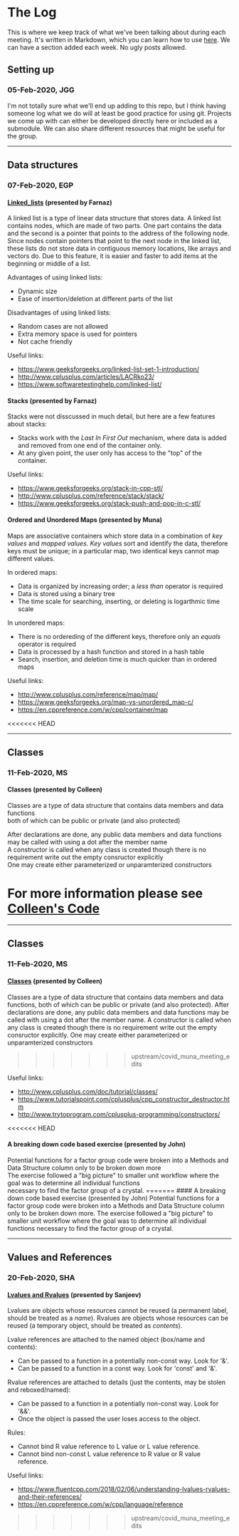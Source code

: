 # The Log

This is where we keep track of what we've been talking about during each meeting.
It's written in Markdown, which you can learn how to use [here](https://www.markdownguide.org/basic-syntax/).
We can have a section added each week.
No ugly posts allowed.

## Setting up
### 05-Feb-2020, JGG
I'm not totally sure what we'll end up adding to this repo, but I think having someone log what we do will at least be good practice for using git.
Projects we come up with can either be developed directly here or included as a submodule.
We can also share different resources that might be useful for the group.

----
## Data structures
### 07-Feb-2020, EGP

#### [Linked_lists](slides/Linked_C%2B%2B.pdf) \(presented by Farnaz\) 
A linked list is a type of linear data structure that stores data.
A linked list contains nodes, which are made of two parts.
One part contains the data and the second is a pointer that points to the address of the following node.
Since nodes contain pointers that point to the next node in the linked list, these lists do not store data in contiguous memory locations, like arrays and vectors do.
Due to this feature, it is easier and faster to add items at the beginning or middle of a list.

Advantages of using linked lists:
- Dynamic size
- Ease of insertion/deletion at different parts of the list

Disadvantages of using linked lists:
- Random cases are not allowed
- Extra memory space is used for pointers
- Not cache friendly

Useful links:
- <https://www.geeksforgeeks.org/linked-list-set-1-introduction/>
- <http://www.cplusplus.com/articles/LACRko23/>
- <https://www.softwaretestinghelp.com/linked-list/>

#### Stacks \(presented by Farnaz\)
Stacks were not disscussed in much detail, but here are a few features about stacks:
- Stacks work with the *Last In First Out* mechanism, where data is added and removed from one end of the container only.
- At any given point, the user only has access to the "top" of the container.

Useful links:
- <https://www.geeksforgeeks.org/stack-in-cpp-stl/>
- <http://www.cplusplus.com/reference/stack/stack/>
- <https://www.geeksforgeeks.org/stack-push-and-pop-in-c-stl/>

#### Ordered and Unordered Maps \(presented by Muna\)
Maps are associative containers which store data in a combination of *key values* and *mapped values*.
*Key values* sort and identify the data, therefore keys must be unique; in a particular map, two identical keys cannot map different values.

In ordered maps:
- Data is organized by increasing order; a *less than* operator is required
- Data is stored using a binary tree
- The time scale for searching, inserting, or deleting is logarthmic time scale

In unordered maps:
- There is no ordereding of the different keys, therefore only an *equals* operator is required
- Data is processed by a hash function and stored in a hash table
- Search, insertion, and deletion time is much quicker than in ordered maps

Useful links:
- <http://www.cplusplus.com/reference/map/map/>
- <https://www.geeksforgeeks.org/map-vs-unordered_map-c/>
- <https://en.cppreference.com/w/cpp/container/map> 

<<<<<<< HEAD
***
<h2>Classes</h2>


<h3>11-Feb-2020, MS</h3>

<h4>Classes (presented by Colleen)</h4>
Classes are a type of data structure that contains data members and data functions <br> both of which can be public or private (and also protected)

After declarations are done, any public data members and data functions may be called with using a dot after the member name <br>A constructor is called when any class is created though there is no requirement write out the empty consructor explicitly <br>One may create either parameterized or unparamterized constructors

For more information please see [Colleen's Code](https://github.com/goirijo/utiliteam/blob/master/slides/200212_casmmeeting_classes.pdf)
=======
-------
## Classes
### 11-Feb-2020, MS

#### [Classes](slides/200212_casmmeeting_classes.pdf) \(presented by Colleen\) 
Classes are a type of data structure that contains data members and data functions, both of which can be public or private (and also protected).
After declarations are done, any public data members and data functions may be called with using a dot after the member name.
A constructor is called when any class is created though there is no requirement write out the empty consructor explicitly.
One may create either parameterized or unparamterized constructors

>>>>>>> upstream/covid_muna_meeting_edits

Useful links:
- <http://www.cplusplus.com/doc/tutorial/classes/>
- <https://www.tutorialspoint.com/cplusplus/cpp_constructor_destructor.htm>
- <http://www.trytoprogram.com/cplusplus-programming/constructors/>


<<<<<<< HEAD
<h4>A breaking down code based exercise (presented by John)</h4>
Potential functions for a factor group code were broken into a Methods and Data Structure column only to be broken down more <br>The exercise followed a "big picture" to smaller unit workflow where the goal was to determine all individual functions <br>necessary to find the factor group of a crystal.
=======
#### A breaking down code based exercise (presented by John)
Potential functions for a factor group code were broken into a Methods and Data Structure column only to be broken down more.
The exercise followed a "big picture" to smaller unit workflow where the goal was to determine all individual functions necessary to find the factor group of a crystal.

-------
## Values and References
### 20-Feb-2020, SHA

#### [Lvalues and Rvalues](slides/lvaluervalue.pdf) \(presented by Sanjeev\)
Lvalues are objects whose resources cannot be reused (a permanent label, should be treated as a *name*).
Rvalues are objects whose resources can be reused (a temporary object, should be treated as *contents*).

Lvalue references are attached to the named object (box/name and contents):
- Can be passed to a function in a potentially non-const way. Look for '&'.
- Can be passed to a function in a const way. Look for 'const' and '&'.

Rvalue references are attached to details (just the contents, may be stolen and reboxed/named):
- Can be passed to a function in a potentially non-const way. Look for '&&'.
- Once the object is passed the user loses access to the object.

Rules:
- Cannot bind R value reference to L value or L value reference.
- Cannot bind non-const L value reference to R value or R value reference.

Useful links:
- <https://www.fluentcpp.com/2018/02/06/understanding-lvalues-rvalues-and-their-references/>
- <https://en.cppreference.com/w/cpp/language/reference>

>>>>>>> upstream/covid_muna_meeting_edits
